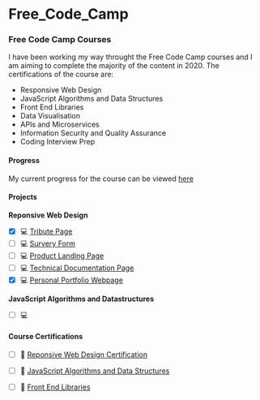 # Free_Code_Camp

### Free Code Camp Courses

I have been working my way throught the Free Code Camp courses and I am aiming to complete the majority of the content in 2020. The certifications of the course are:

* Responsive Web Design
* JavaScript Algorithms and Data Structures
* Front End Libraries
* Data Visualisation
* APIs and Microservices
* Information Security and Quality Assurance
* Coding Interview Prep

#### Progress

My current progress for the course can be viewed [here](https://www.freecodecamp.org/cameronpaton)

#### Projects

**Reponsive Web Design**

- [x] :computer: [Tribute Page](Link)
- [ ] :computer: [Survery Form](Link)
- [ ] :computer: [Product Landing Page](Link)
- [ ] :computer: [Technical Documentation Page](Link)
- [x] :computer: [Personal Portfolio Webpage](Link)

**JavaScript Algorithms and Datastructures**

- [ ] :computer:

#### Course Certifications

- [ ] :scroll: [Reponsive Web Design Certification](Link)

- [ ] :scroll: [JavaScript Algorithms and Data Structures](Link)

- [ ] :scroll: [Front End Libraries](Link)
